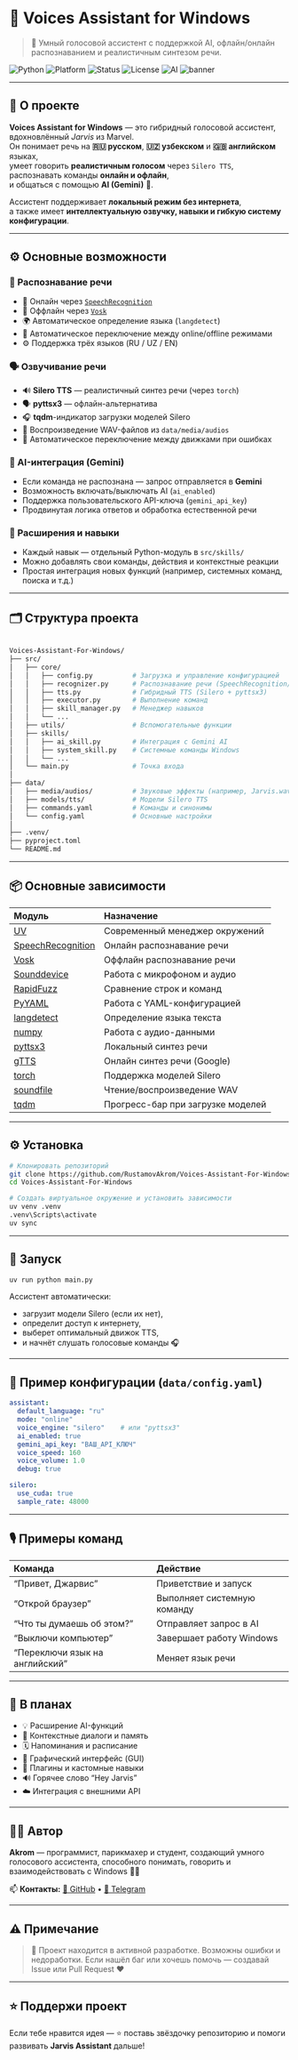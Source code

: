 # 🧠 Voices Assistant for Windows

> 🚀 Умный голосовой ассистент с поддержкой AI, офлайн/онлайн распознаванием и реалистичным синтезом речи.

![Python](https://img.shields.io/badge/Python-3.10%2B-blue?logo=python)
![Platform](https://img.shields.io/badge/Platform-Windows-0078D6?logo=windows)
![Status](https://img.shields.io/badge/Status-Active_Development-orange)
![License](https://img.shields.io/badge/License-MIT-green)
![AI](https://img.shields.io/badge/AI-Gemini_Integration-blueviolet?logo=google)
![banner](/data/media/banner.webp)

---

## 🌟 О проекте

**Voices Assistant for Windows** — это гибридный голосовой ассистент, вдохновлённый *Jarvis* из Marvel.  
Он понимает речь на **🇷🇺 русском**, **🇺🇿 узбекском** и **🇬🇧 английском** языках,  
умеет говорить **реалистичным голосом** через `Silero TTS`,  
распознавать команды **онлайн и офлайн**,  
и общаться с помощью **AI (Gemini)** 🤖.

Ассистент поддерживает **локальный режим без интернета**,  
а также имеет **интеллектуальную озвучку, навыки и гибкую систему конфигурации**.

---

## ⚙️ Основные возможности

### 🧠 Распознавание речи
- 🎤 Онлайн через [`SpeechRecognition`](https://pypi.org/project/SpeechRecognition/)
- 📴 Оффлайн через [`Vosk`](https://pypi.org/project/vosk/)
- 🌍 Автоматическое определение языка (`langdetect`)
- 🔄 Автоматическое переключение между online/offline режимами
- ⚙️ Поддержка трёх языков (RU / UZ / EN)

### 🗣️ Озвучивание речи
- 🔊 **Silero TTS** — реалистичный синтез речи (через `torch`)
- 🗣️ **pyttsx3** — офлайн-альтернатива
- 🎧 **tqdm**-индикатор загрузки моделей Silero
- 🎵 Воспроизведение WAV-файлов из `data/media/audios`
- 🧩 Автоматическое переключение между движками при ошибках

### 🤖 AI-интеграция (Gemini)
- Если команда не распознана — запрос отправляется в **Gemini**
- Возможность включать/выключать AI (`ai_enabled`)
- Поддержка пользовательского API-ключа (`gemini_api_key`)
- Продвинутая логика ответов и обработка естественной речи

### 🧩 Расширения и навыки
- Каждый навык — отдельный Python-модуль в `src/skills/`
- Можно добавлять свои команды, действия и контекстные реакции
- Простая интеграция новых функций (например, системных команд, поиска и т.д.)

---

## 🗂️ Структура проекта

```bash

Voices-Assistant-For-Windows/
├── src/
│   ├── core/
│   │   ├── config.py          # Загрузка и управление конфигурацией
│   │   ├── recognizer.py      # Распознавание речи (SpeechRecognition/Vosk)
│   │   ├── tts.py             # Гибридный TTS (Silero + pyttsx3)
│   │   ├── executor.py        # Выполнение команд
│   │   ├── skill_manager.py   # Менеджер навыков
│   │   └── ...
│   ├── utils/                 # Вспомогательные функции
│   ├── skills/
│   │   ├── ai_skill.py        # Интеграция с Gemini AI
│   │   ├── system_skill.py    # Системные команды Windows
│   │   └── ...
│   └── main.py                # Точка входа
│
├── data/
│   ├── media/audios/          # Звуковые эффекты (например, Jarvis.wav)
│   ├── models/tts/            # Модели Silero TTS
│   ├── commands.yaml          # Команды и синонимы
│   └── config.yaml            # Основные настройки
│
├── .venv/
├── pyproject.toml
└── README.md

````

---

## 📦 Основные зависимости


| Модуль | Назначение |
| :-- | :-- |
| [UV](https://docs.astral.sh/uv/) | Современный менеджер окружений |
| [SpeechRecognition](https://pypi.org/project/SpeechRecognition/) | Онлайн распознавание речи |
| [Vosk](https://pypi.org/project/vosk/) | Оффлайн распознавание речи |
| [Sounddevice](https://pypi.org/project/sounddevice/) | Работа с микрофоном и аудио |
| [RapidFuzz](https://pypi.org/project/RapidFuzz/) | Сравнение строк и команд |
| [PyYAML](https://pypi.org/project/PyYAML/) | Работа с YAML-конфигурацией |
| [langdetect](https://pypi.org/project/langdetect/) | Определение языка текста |
| [numpy](https://pypi.org/project/numpy/) | Работа с аудио-данными |
| [pyttsx3](https://pypi.org/project/pyttsx3/) | Локальный синтез речи |
| [gTTS](https://pypi.org/project/gTTS/) | Онлайн синтез речи (Google) |
| [torch](https://pypi.org/project/torch/) | Поддержка моделей Silero |
| [soundfile](https://pypi.org/project/soundfile/) | Чтение/воспроизведение WAV |
| [tqdm](https://pypi.org/project/tqdm/) | Прогресс-бар при загрузке моделей |

---

## ⚙️ Установка

```bash
# Клонировать репозиторий
git clone https://github.com/RustamovAkrom/Voices-Assistant-For-Windows.git
cd Voices-Assistant-For-Windows

# Создать виртуальное окружение и установить зависимости
uv venv .venv
.venv\Scripts\activate
uv sync
````

---

## 🧪 Запуск

```bash
uv run python main.py
```

Ассистент автоматически:

* загрузит модели Silero (если их нет),
* определит доступ к интернету,
* выберет оптимальный движок TTS,
* и начнёт слушать голосовые команды 🎧

---

## 🧰 Пример конфигурации (`data/config.yaml`)

```yaml
assistant:
  default_language: "ru"
  mode: "online"
  voice_engine: "silero"    # или "pyttsx3"
  ai_enabled: true
  gemini_api_key: "ВАШ_API_КЛЮЧ"
  voice_speed: 160
  voice_volume: 1.0
  debug: true

silero:
  use_cuda: true
  sample_rate: 48000
```

---

## 🎙️ Примеры команд

| Команда                        | Действие                    |
| :----------------------------- | :-------------------------- |
| “Привет, Джарвис”              | Приветствие и запуск        |
| “Открой браузер”               | Выполняет системную команду |
| “Что ты думаешь об этом?”      | Отправляет запрос в AI      |
| “Выключи компьютер”            | Завершает работу Windows    |
| “Переключи язык на английский” | Меняет язык речи            |

---

## 🔮 В планах

* 💡 Расширение AI-функций
* 🧭 Контекстные диалоги и память
* 🗓️ Напоминания и расписание
* 🎨 Графический интерфейс (GUI)
* 🧩 Плагины и кастомные навыки
* 🔊 Горячее слово “Hey Jarvis”
* ☁️ Интеграция с внешними API

---

## 👨‍💻 Автор

**Akrom** — программист, парикмахер и студент,
создающий умного голосового ассистента,
способного понимать, говорить и взаимодействовать с Windows 🧠💬

📫 **Контакты:**
[🐙 GitHub](https://github.com/RustamovAkrom) • [💬 Telegram](https://t.me/Akrom_Rustamov)

---

## ⚠️ Примечание

> 🧪 Проект находится в активной разработке.
> Возможны ошибки и недоработки.
> Если нашёл баг или хочешь помочь — создавай Issue или Pull Request ❤️

---

## ⭐ Поддержи проект

Если тебе нравится идея —
⭐ поставь звёздочку репозиторию
и помоги развивать **Jarvis Assistant** дальше!
